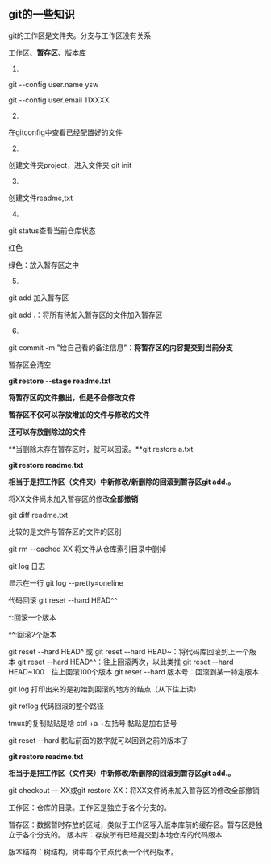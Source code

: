 ## git的一些知识

git的工作区是文件夹。分支与工作区没有关系

工作区、**暂存区**、版本库

1.

git --config user.name ysw

git --config user.email 11XXXX

2.

在gitconfig中查看已经配置好的文件

2.

创建文件夹project，进入文件夹 git init

3.

创建文件readme,txt

4.

git status查看当前仓库状态

红色

绿色：放入暂存区之中

5.

git add 加入暂存区

git add .：将所有待加入暂存区的文件加入暂存区

6.

git commit -m "给自己看的备注信息"：**将暂存区的内容提交到当前分支**

暂存区会清空



**git restore --stage readme.txt**

**将暂存区的文件撤出，但是不会修改文件**



**暂存区不仅可以存放增加的文件与修改的文件**

**还可以存放删除过的文件**



**当删除未存在暂存区时，就可以回滚。**git restore a.txt



**git restore readme.txt**

**相当于是把工作区（文件夹）中新修改/新删除的回滚到暂存区git add.。**

将XX文件尚未加入暂存区的修改**全部撤销**





git diff readme.txt

比较的是文件与暂存区的文件的区别



git rm --cached XX  将文件从仓库索引目录中删掉



git log  日志

显示在一行 git log --pretty=oneline



代码回滚 git reset --hard HEAD^^

^:回滚一个版本

^^:回滚2个版本



git reset --hard HEAD^ 或 git reset --hard HEAD~：将代码库回滚到上一个版本
git reset --hard HEAD^^：往上回滚两次，以此类推
git reset --hard HEAD~100：往上回滚100个版本
git reset --hard 版本号：回滚到某一特定版本



git log 打印出来的是初始到回滚的地方的结点（从下往上读）



git reflog 代码回滚的整个路径



tmux的复制黏贴是啥  ctrl +a +左括号  黏贴是加右括号



git reset --hard 黏贴前面的数字就可以回到之前的版本了



**git restore readme.txt**

**相当于是把工作区（文件夹）中新修改/新删除的回滚到暂存区git add.。**



git checkout — XX或git restore XX：将XX文件尚未加入暂存区的修改全部撤销





工作区：仓库的目录。工作区是独立于各个分支的。

暂存区：数据暂时存放的区域，类似于工作区写入版本库前的缓存区。暂存区是独立于各个分支的。
版本库：存放所有已经提交到本地仓库的代码版本

版本结构：树结构，树中每个节点代表一个代码版本。